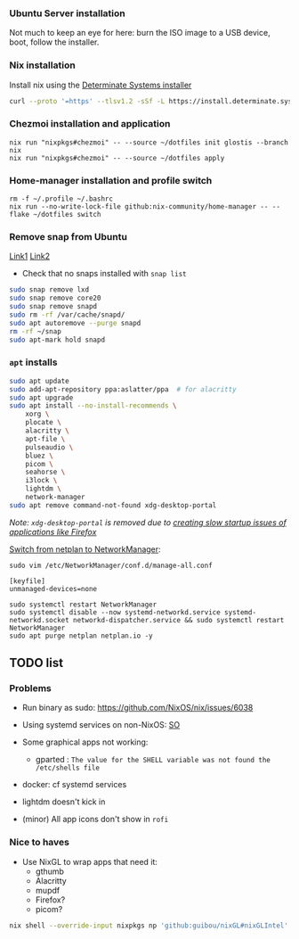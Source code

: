 ### Ubuntu Server installation

Not much to keep an eye for here: burn the ISO image to a USB device, boot, follow the installer.

### Nix installation

Install nix using the [Determinate Systems installer](https://github.com/DeterminateSystems/nix-installer)
```bash
curl --proto '=https' --tlsv1.2 -sSf -L https://install.determinate.systems/nix | sh -s -- install
```

### Chezmoi installation and application
```
nix run "nixpkgs#chezmoi" -- --source ~/dotfiles init glostis --branch nix
nix run "nixpkgs#chezmoi" -- --source ~/dotfiles apply
```

### Home-manager installation and profile switch
```
rm -f ~/.profile ~/.bashrc
nix run --no-write-lock-file github:nix-community/home-manager -- --flake ~/dotfiles switch
```

### Remove snap from Ubuntu
[Link1](https://www.kevin-custer.com/blog/disabling-snaps-in-ubuntu-20-10-and-20-04-lts/)
[Link2](https://askubuntu.com/questions/1035915/how-to-remove-snap-from-ubuntu/1114686#1114686)
- Check that no snaps installed with `snap list`
```bash
sudo snap remove lxd
sudo snap remove core20
sudo snap remove snapd
sudo rm -rf /var/cache/snapd/
sudo apt autoremove --purge snapd
rm -rf ~/snap
sudo apt-mark hold snapd
```

### `apt` installs
```bash
sudo apt update
sudo add-apt-repository ppa:aslatter/ppa  # for alacritty
sudo apt upgrade
sudo apt install --no-install-recommends \
    xorg \
    plocate \
    alacritty \
    apt-file \
    pulseaudio \
    bluez \
    picom \
    seahorse \
    i3lock \
    lightdm \
    network-manager
sudo apt remove command-not-found xdg-desktop-portal
```
*Note: `xdg-desktop-portal` is removed due to [creating slow startup issues of applications like Firefox](https://github.com/flatpak/xdg-desktop-portal/issues/1032)*

[Switch from netplan to NetworkManager](https://askubuntu.com/a/1463401):
```
sudo vim /etc/NetworkManager/conf.d/manage-all.conf
```
```
[keyfile]
unmanaged-devices=none
```
```
sudo systemctl restart NetworkManager
sudo systemctl disable --now systemd-networkd.service systemd-networkd.socket networkd-dispatcher.service && sudo systemctl restart NetworkManager
sudo apt purge netplan netplan.io -y
```

## TODO list

### Problems

- Run binary as sudo: https://github.com/NixOS/nix/issues/6038

- Using systemd services on non-NixOS: [SO](https://unix.stackexchange.com/questions/349199/how-does-nix-manage-systemd-modules-on-a-non-nixos)

- Some graphical apps not working:

    - gparted : `The value for the SHELL variable was not found the /etc/shells file`

- docker: cf systemd services

- lightdm doesn't kick in

- (minor) All app icons don't show in `rofi`

### Nice to haves

- Use NixGL to wrap apps that need it:
    - gthumb
    - Alacritty
    - mupdf
    - Firefox?
    - picom?
```bash
nix shell --override-input nixpkgs np 'github:guibou/nixGL#nixGLIntel'
```
